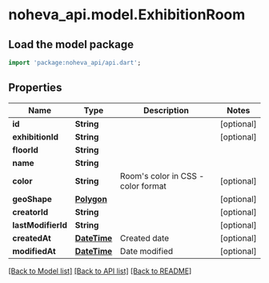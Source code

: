 # noheva_api.model.ExhibitionRoom

## Load the model package
```dart
import 'package:noheva_api/api.dart';
```

## Properties
Name | Type | Description | Notes
------------ | ------------- | ------------- | -------------
**id** | **String** |  | [optional] 
**exhibitionId** | **String** |  | [optional] 
**floorId** | **String** |  | 
**name** | **String** |  | 
**color** | **String** | Room's color in CSS -color format | [optional] 
**geoShape** | [**Polygon**](Polygon.md) |  | [optional] 
**creatorId** | **String** |  | [optional] 
**lastModifierId** | **String** |  | [optional] 
**createdAt** | [**DateTime**](DateTime.md) | Created date | [optional] 
**modifiedAt** | [**DateTime**](DateTime.md) | Date modified | [optional] 

[[Back to Model list]](../README.md#documentation-for-models) [[Back to API list]](../README.md#documentation-for-api-endpoints) [[Back to README]](../README.md)



